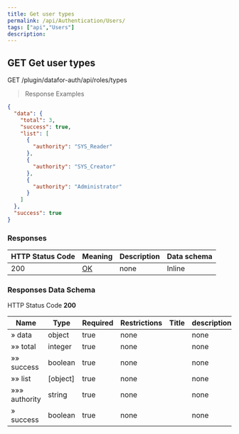 ```yaml
---
title: Get user types
permalink: /api/Authentication/Users/
tags: ["api","Users"]
description: 
---
```


## GET Get user types

GET /plugin/datafor-auth/api/roles/types

> Response Examples

```json
{
  "data": {
    "total": 3,
    "success": true,
    "list": [
      {
        "authority": "SYS_Reader"
      },
      {
        "authority": "SYS_Creator"
      },
      {
        "authority": "Administrator"
      }
    ]
  },
  "success": true
}
```

### Responses

|HTTP Status Code |Meaning|Description|Data schema|
|---|---|---|---|
|200|[OK](https://tools.ietf.org/html/rfc7231#section-6.3.1)|none|Inline|

### Responses Data Schema

HTTP Status Code **200**

|Name|Type|Required|Restrictions|Title|description|
|---|---|---|---|---|---|
|» data|object|true|none||none|
|»» total|integer|true|none||none|
|»» success|boolean|true|none||none|
|»» list|[object]|true|none||none|
|»»» authority|string|true|none||none|
|» success|boolean|true|none||none|